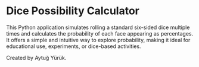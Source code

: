 # Dice Possibility Calculator

This Python application simulates rolling a standard six-sided dice multiple times and calculates the probability of each face appearing as percentages. It offers a simple and intuitive way to explore probability, making it ideal for educational use, experiments, or dice-based activities.

Created by Aytuğ Yürük.

